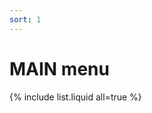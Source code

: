 ```yaml
---
sort: 1
---
```


# MAIN menu


<!-- ```
{% raw %}{% include list.liquid all=true %}{% endraw %}

{% include list.liquid all=true %}
```
-->


{% include list.liquid all=true %}
